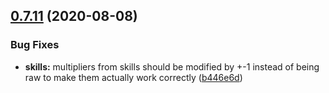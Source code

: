 ## [0.7.11](https://github.com/seiyria/Rasterkhann/compare/v0.7.10...v0.7.11) (2020-08-08)


### Bug Fixes

* **skills:** multipliers from skills should be modified by +-1 instead of being raw to make them actually work correctly ([b446e6d](https://github.com/seiyria/Rasterkhann/commit/b446e6dbc52db323144a50f3ce9036d7f617209a))



